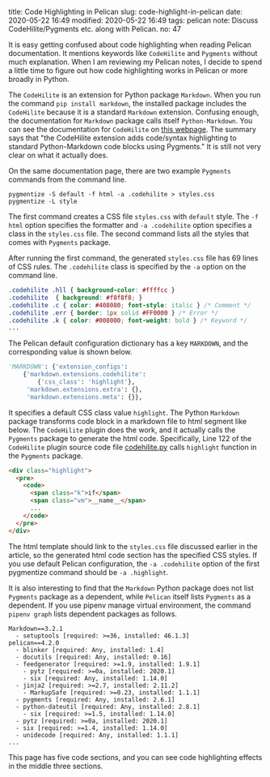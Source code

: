 title: Code Highlighting in Pelican
slug: code-highlight-in-pelican
date: 2020-05-22 16:49
modified: 2020-05-22 16:49
tags: pelican
note: Discuss CodeHilite/Pygments etc. along with Pelican.
no: 47

It is easy getting confused about code highlighting when reading Pelican 
documentation. It mentions keywords like `CodeHilite` and `Pygments` without 
much explanation. When I am reviewing my Pelican notes, I decide to 
spend a little time to figure out how code highlighting works in Pelican or 
more broadly in Python. 

The `CodeHilite` is an extension for Python package `Markdown`. When you run 
the command `pip install markdown`, the installed package includes the 
`CodeHilite` because it is a standard `Markdown` extension. Confusing enough, 
the documentation for `Markdown` package calls itself `Python-Markdown`. You 
can see the documentation for `CodeHilite` on 
[this webpage](https://python-markdown.github.io/extensions/code_hilite/). 
The summary says that "the CodeHilite extension adds code/syntax highlighting 
to standard Python-Markdown code blocks using Pygments." It is still not very 
clear on what it actually does. 

On the same documentation page, there are two example `Pygments` commands from 
the command line. 

```
pygmentize -S default -f html -a .codehilite > styles.css
pygmentize -L style
```

The first command creates a CSS file `styles.css` with `default` style.  The 
`-f html` option specifies the formatter and `-a .codehilite` option specifies 
a class in the `styles.css` file. The second command lists all the styles 
that comes with `Pygments` package. 

After running the first command, the generated `styles.css` file has 69 lines of 
CSS rules. The `.codehilite` class is specified by the `-a` option on the 
command line. 

```css
.codehilite .hll { background-color: #ffffcc }
.codehilite  { background: #f8f8f8; }
.codehilite .c { color: #408080; font-style: italic } /* Comment */
.codehilite .err { border: 1px solid #FF0000 } /* Error */
.codehilite .k { color: #008000; font-weight: bold } /* Keyword */
...
```

The Pelican default configuration dictionary has a key `MARKDOWN`, and the 
corresponding value is shown below. 

```python
'MARKDOWN': {'extension_configs': 
    {'markdown.extensions.codehilite': 
        {'css_class': 'highlight'},
     'markdown.extensions.extra': {},
     'markdown.extensions.meta': {}},
```

It specifies a default CSS class value `highlight`. The Python `Markdown` 
package transforms code block in a markdown file to html segment like below. 
The `CodeHilite` plugin does the work, and it actually calls the `Pygments` 
package to generate the html code. Specifically, Line 122 of the `CodeHilite` 
plugin source code file 
[codehilite.py](https://github.com/Python-Markdown/markdown/blob/master/markdown/extensions/codehilite.py) 
calls `highlight` function in the `Pygments` package. 

```html
<div class="highlight">
  <pre>
    <code>
      <span class="k">if</span> 
      <span class="vm">__name__</span> 
      ...
    </code>
  </pre>
</div>
```

The html template should link to the `styles.css` file discussed earlier in 
the article, so the generated html code section has the specified CSS styles. 
If you use default Pelican configuration, the `-a .codehilite` option of the 
first pygmentize command should be `-a .highlight`. 

It is also interesting to find that the `Markdown` Python package does not 
list `Pygments` package as a dependent, 
while `Pelican` itself lists `Pygments` as a dependent. If you use pipenv 
manage virtual environment, the command `pipenv graph` lists dependent packages
as follows. 

```
Markdown==3.2.1
  - setuptools [required: >=36, installed: 46.1.3]
pelican==4.2.0
  - blinker [required: Any, installed: 1.4]
  - docutils [required: Any, installed: 0.16]
  - feedgenerator [required: >=1.9, installed: 1.9.1]
    - pytz [required: >=0a, installed: 2020.1]
    - six [required: Any, installed: 1.14.0]
  - jinja2 [required: >=2.7, installed: 2.11.2]
    - MarkupSafe [required: >=0.23, installed: 1.1.1]
  - pygments [required: Any, installed: 2.6.1]
  - python-dateutil [required: Any, installed: 2.8.1]
    - six [required: >=1.5, installed: 1.14.0]
  - pytz [required: >=0a, installed: 2020.1]
  - six [required: >=1.4, installed: 1.14.0]
  - unidecode [required: Any, installed: 1.1.1]
...
```

This page has five code sections, and you can see code highlighting 
effects in the middle three sections. 
